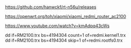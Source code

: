 https://github.com/hanwckf/rt-n56u/releases

https://openwrt.org/toh/xiaomi/xiaomi_redmi_router_ac2100

https://www.youtube.com/watch?v=kmAdpq43cWs

dd if=RM2100.trx bs=4194304 count=1 of=redmi.kernel1.trx   
dd if=RM2100.trx bs=4194304 skip=1 of=redmi.rootfs0.trx  
